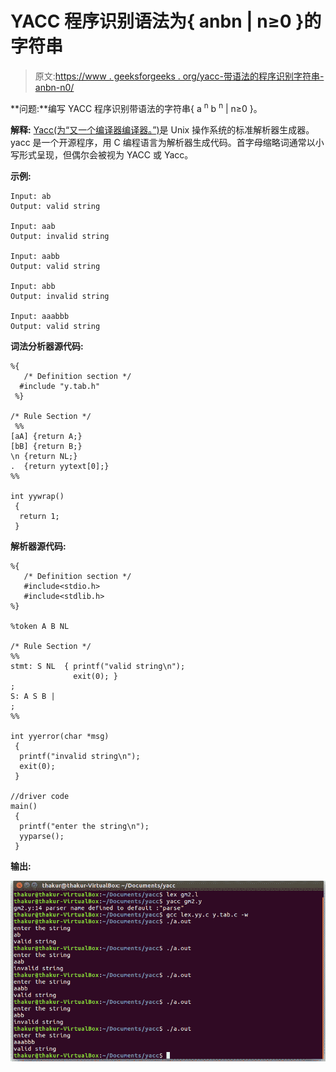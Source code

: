 # YACC 程序识别语法为{ anbn | n≥0 }的字符串

> 原文:[https://www . geeksforgeeks . org/yacc-带语法的程序识别字符串-anbn-n0/](https://www.geeksforgeeks.org/yacc-program-to-recognize-string-with-grammar-anbn-n0/)

**问题:**编写 YACC 程序识别带语法的字符串{ a <sup>n</sup> b <sup>n</sup> | n≥0 }。

**解释:**
[Yacc(为“又一个编译器编译器。”)](https://www.geeksforgeeks.org/introduction-to-yacc/)是 Unix 操作系统的标准解析器生成器。yacc 是一个开源程序，用 C 编程语言为解析器生成代码。首字母缩略词通常以小写形式呈现，但偶尔会被视为 YACC 或 Yacc。

**示例:**

```
Input: ab
Output: valid string

Input: aab
Output: invalid string

Input: aabb
Output: valid string

Input: abb
Output: invalid string

Input: aaabbb
Output: valid string 
```

**词法分析器源代码:**

```
%{
   /* Definition section */
  #include "y.tab.h"
 %}

/* Rule Section */
 %%
[aA] {return A;}
[bB] {return B;}
\n {return NL;}
.  {return yytext[0];}
%%

int yywrap() 
 { 
  return 1; 
 } 
```

**解析器源代码:**

```
%{
   /* Definition section */
   #include<stdio.h>
   #include<stdlib.h>
%}

%token A B NL

/* Rule Section */
%%
stmt: S NL  { printf("valid string\n");
              exit(0); }
;
S: A S B |
;
%%

int yyerror(char *msg)
 {
  printf("invalid string\n");
  exit(0);
 }

//driver code 
main()
 {
  printf("enter the string\n");
  yyparse();
 }
```

**输出:**

![](img/8dabf493038f3e2c79305a633233abc7.png)